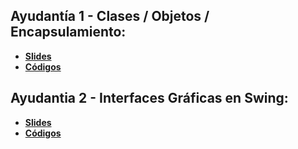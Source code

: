 ## Ayudantía 1 - Clases / Objetos / Encapsulamiento:

- [**Slides**](https://docs.google.com/presentation/d/1rOaj60Yf8uZS4dVlnkGAHGgLrphJa0AHw7PJ31vN3BQ/edit#slide=id.p)
- [**Códigos**](https://github.com/PabloSzx/INFO090-1-2019/tree/master/1)

## Ayudantia 2 - Interfaces Gráficas en Swing:

- [**Slides**](https://docs.google.com/presentation/d/1eGkq7WAButEgYRi_MXq8b9q-NIQDi9w5PVXzixrywj4/edit?usp=sharing)
- [**Códigos**]()

